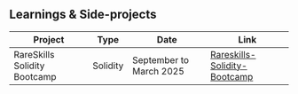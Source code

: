 ## Learnings & Side-projects

| Project                               | Type          | Date                  | Link                      |
|---------------------------------------|---------------|-----------------------|---------------------------|
| RareSkills Solidity Bootcamp          | Solidity      |September to March 2025| [Rareskills-Solidity-Bootcamp](https://github.com/stars/CamilleHenrotte/lists/rareskills) |
